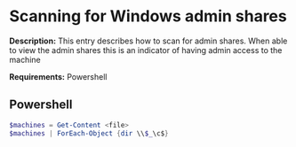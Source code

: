 # Scanning for Windows admin shares

**Description:** This entry describes how to scan for admin shares. When able to view the admin shares this is an indicator of having admin access to the machine

**Requirements:** Powershell

## Powershell

```powershell
$machines = Get-Content <file>
$machines | ForEach-Object {dir \\$_\c$}
```
